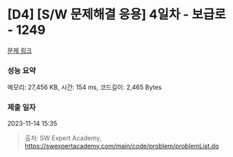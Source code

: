 # [D4] [S/W 문제해결 응용] 4일차 - 보급로 - 1249 

[문제 링크](https://swexpertacademy.com/main/code/problem/problemDetail.do?contestProbId=AV15QRX6APsCFAYD) 

### 성능 요약

메모리: 27,456 KB, 시간: 154 ms, 코드길이: 2,465 Bytes

### 제출 일자

2023-11-14 15:35



> 출처: SW Expert Academy, https://swexpertacademy.com/main/code/problem/problemList.do